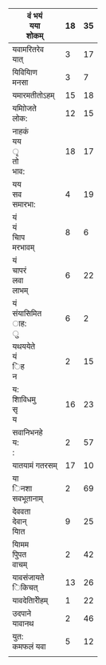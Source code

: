 | वं भयं<br/>यया<br/>शोकम्           | 18  | 35  |
| ---------------------------------- | --- | --- |
| यवामरितरेव<br/>यात्                | 3   | 17  |
| यिवियािण<br/>मनसा                  | 3   | 7   |
| यमारमतीतोऽहम्                      | 15  | 18  |
| यमाोिजते<br/>लोक:                  | 12  | 15  |
| नाहकं<br/>यय<br/>ृ<br/>तो<br/>भाव: | 18  | 17  |
| यय<br/>सव<br/>समारभा:              | 4   | 19  |
| यं<br/>यं<br/>चािप<br/>मरभावम्     | 8   | 6   |
| यं<br/>चापरं<br/>लवा<br/>लाभम्     | 6   | 22  |
| यं<br/>संयासिमित<br/>ाह:<br/>ु     | 6   | 2   |
| यथययेते<br/>यं<br/>िह<br/>न        | 2   | 15  |
| य:<br/>शािविधमु<br/>सृ<br/>य       | 16  | 23  |
| सवानिभनहे<br/>य:<br/>:             | 2   | 57  |
| यातयामं गतरसम्                     | 17  | 10  |
| या<br/>िनशा<br/>सवभूतानाम्         | 2   | 69  |
| देववता<br/>देवान्<br/>याित         | 9   | 25  |
| यािमम<br/>पुिपत<br/>वाचम्          | 2   | 42  |
| यावसंजायते<br/>िकिचत्              | 13  | 26  |
| यावदेतािरीेहम्                     | 1   | 22  |
| उदपाने<br/>यावानथ                  | 2   | 46  |
| युत:<br/>कमफलं यवा                 | 5   | 12  |
|                                    |     |     |
